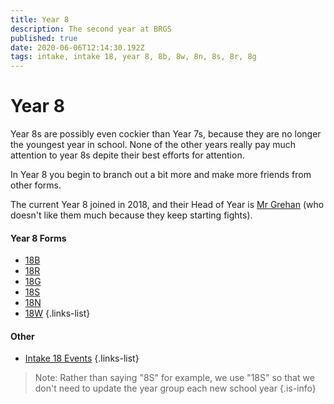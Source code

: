 ```yaml
---
title: Year 8
description: The second year at BRGS
published: true
date: 2020-06-06T12:14:30.192Z
tags: intake, intake 18, year 8, 8b, 8w, 8n, 8s, 8r, 8g
---
```


# Year 8
Year 8s are possibly even cockier than Year 7s, because they are no longer the youngest year in school. None of the other years really pay much attention to year 8s depite their best efforts for attention.

In Year 8 you begin to branch out a bit more and make more friends from other forms.

The current Year 8 joined in 2018, and their Head of Year is [Mr Grehan](/teachers/mr-grehan) (who doesn't like them much because they keep starting fights).

#### Year 8 Forms
- [18B](/students/intake-18/18b)
- [18R](/students/intake-18/18r)
- [18G](/students/intake-18/18g)
- [18S](/students/intake-18/18s)
- [18N](/students/intake-18/18n)
- [18W](/students/intake-18/18w)
{.links-list}
#### Other
- [Intake 18 Events](/students/year-8/intake-18-events)
{.links-list}
> Note:  Rather than saying "8S" for example, we use "18S" so that we don't need to update the year group each new school year
{.is-info}